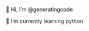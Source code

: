 👋 Hi, I’m @generatingcode

🌱 I’m currently learning python


<!---
generatingcode/generatingcode is a ✨ special ✨ repository because its `README.md` (this file) appears on your GitHub profile.
You can click the Preview link to take a look at your changes.
--->
